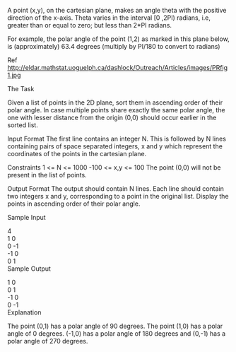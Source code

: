 A point (x,y), on the cartesian plane, makes an angle theta with the positive direction of the x-axis. Theta varies in the interval [0 ,2PI) radians, i.e, greater than or equal to zero; but less than 2*PI radians.

For example, the polar angle of the point (1,2) as marked in this plane below, is (approximately) 63.4 degrees (multiply by PI/180 to convert to radians)

Ref http://eldar.mathstat.uoguelph.ca/dashlock/Outreach/Articles/images/PRfig1.jpg

The Task

Given a list of points in the 2D plane, sort them in ascending order of their polar angle. In case multiple points share exactly the same polar angle, the one with lesser distance from the origin (0,0) should occur earlier in the sorted list.

Input Format
The first line contains an integer N.
This is followed by N lines containing pairs of space separated integers, x and y which represent the coordinates of the points in the cartesian plane.

Constraints
1 <= N <= 1000
-100 <= x,y <= 100
The point (0,0) will not be present in the list of points.

Output Format
The output should contain N lines. Each line should contain two integers x and y, corresponding to a point in the original list. Display the points in ascending order of their polar angle.

Sample Input

4  
1 0  
0 -1  
-1 0  
0 1  
Sample Output

1 0    
0 1    
-1 0    
0 -1    
Explanation

The point (0,1) has a polar angle of 90 degrees. The point (1,0) has a polar angle of 0 degrees. (-1,0) has a polar angle of 180 degrees and (0,-1) has a polar angle of 270 degrees.
